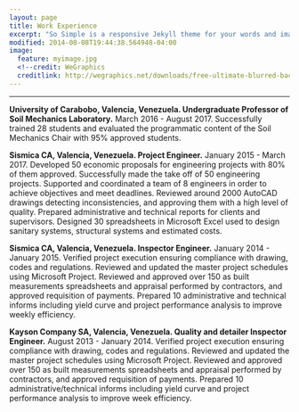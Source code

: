 ```yaml
---
layout: page
title: Work Experience
excerpt: "So Simple is a responsive Jekyll theme for your words and images."
modified: 2014-08-08T19:44:38.564948-04:00
image:
  feature: myimage.jpg
  <!--credit: WeGraphics
  creditlink: http://wegraphics.net/downloads/free-ultimate-blurred-background-pack/ -->
---
```


<!--Looking for a simple, responsive, theme for your Jekyll powered blog? Well look no further. Here be **So Simple Theme**, the follow up to [**Minimal Mistakes**](http://mmistakes.github.io/minimal-mistakes) --- by designer slash illustrator [Michael Rose](http://mademistakes.com).-->

<hr/>


**University of Carabobo, Valencia, Venezuela.
Undergraduate Professor of Soil Mechanics Laboratory.**                                           March 2016 - August 2017.
Successfully trained 28 students and evaluated the programmatic content of the Soil Mechanics Chair with 95% approved students.

**Sismica CA, Valencia, Venezuela. 
Project  Engineer.**                                                                              January 2015 - March 2017.
Developed 50 economic proposals for engineering projects with 80% of them approved.
Successfully made the take off of 50 engineering projects.
Supported and coordinated a team of 8 engineers in order to  achieve objectives and meet deadlines.
Reviewed around 2000 AutoCAD drawings detecting inconsistencies, and approving them with a high level of quality.
Prepared administrative and technical reports for clients and supervisors.
Designed 30 spreadsheets in Microsoft Excel used to design sanitary systems, structural systems and estimated costs.

**Sismica CA, Valencia, Venezuela. 
Inspector Engineer.**                                                                              January 2014 - January 2015.
Verified project execution ensuring compliance with drawing, codes and regulations.
Reviewed and updated the master project schedules using Microsoft Project.
Reviewed and approved over 150 as built measurements spreadsheets and appraisal performed by contractors, and approved requisition of payments.
Prepared 10 administrative and technical informs including yield curve and project performance analysis to improve weekly efficiency.
 
**Kayson Company SA, Valencia, Venezuela. 
Quality and detailer Inspector Engineer.**                                                           August 2013 - January 2014.
Verified project execution ensuring compliance with drawing, codes and regulations.
Reviewed and updated the master project schedules using Microsoft Project.
Reviewed and approved over 150 as built measurements spreadsheets and appraisal performed by contractors, and approved requisition of payments.
Prepared 10 administrative/technical informs including yield curve and project performance analysis to improve week efficiency.

